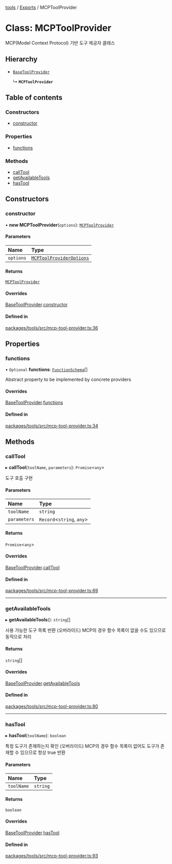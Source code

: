 <!-- 
 ⚠️  AUTO-GENERATED FILE - DO NOT EDIT MANUALLY
 This file is automatically generated by scripts/docs-generator.js
 To make changes, edit the source TypeScript files or update the generator script
-->

[tools](../../) / [Exports](../modules) / MCPToolProvider

# Class: MCPToolProvider

MCP(Model Context Protocol) 기반 도구 제공자 클래스

## Hierarchy

- [`BaseToolProvider`](BaseToolProvider)

  ↳ **`MCPToolProvider`**

## Table of contents

### Constructors

- [constructor](MCPToolProvider#constructor)

### Properties

- [functions](MCPToolProvider#functions)

### Methods

- [callTool](MCPToolProvider#calltool)
- [getAvailableTools](MCPToolProvider#getavailabletools)
- [hasTool](MCPToolProvider#hastool)

## Constructors

### constructor

• **new MCPToolProvider**(`options`): [`MCPToolProvider`](MCPToolProvider)

#### Parameters

| Name | Type |
| :------ | :------ |
| `options` | [`MCPToolProviderOptions`](../interfaces/MCPToolProviderOptions) |

#### Returns

[`MCPToolProvider`](MCPToolProvider)

#### Overrides

[BaseToolProvider](BaseToolProvider).[constructor](BaseToolProvider#constructor)

#### Defined in

[packages/tools/src/mcp-tool-provider.ts:36](https://github.com/woojubb/robota/blob/20907a104a80ba36ef4504cf3243ea2b32ee43cd/packages/tools/src/mcp-tool-provider.ts#L36)

## Properties

### functions

• `Optional` **functions**: [`FunctionSchema`](../interfaces/FunctionSchema)[]

Abstract property to be implemented by concrete providers

#### Overrides

[BaseToolProvider](BaseToolProvider).[functions](BaseToolProvider#functions)

#### Defined in

[packages/tools/src/mcp-tool-provider.ts:34](https://github.com/woojubb/robota/blob/20907a104a80ba36ef4504cf3243ea2b32ee43cd/packages/tools/src/mcp-tool-provider.ts#L34)

## Methods

### callTool

▸ **callTool**(`toolName`, `parameters`): `Promise`\<`any`\>

도구 호출 구현

#### Parameters

| Name | Type |
| :------ | :------ |
| `toolName` | `string` |
| `parameters` | `Record`\<`string`, `any`\> |

#### Returns

`Promise`\<`any`\>

#### Overrides

[BaseToolProvider](BaseToolProvider).[callTool](BaseToolProvider#calltool)

#### Defined in

[packages/tools/src/mcp-tool-provider.ts:69](https://github.com/woojubb/robota/blob/20907a104a80ba36ef4504cf3243ea2b32ee43cd/packages/tools/src/mcp-tool-provider.ts#L69)

___

### getAvailableTools

▸ **getAvailableTools**(): `string`[]

사용 가능한 도구 목록 반환 (오버라이드)
MCP의 경우 함수 목록이 없을 수도 있으므로 동적으로 처리

#### Returns

`string`[]

#### Overrides

[BaseToolProvider](BaseToolProvider).[getAvailableTools](BaseToolProvider#getavailabletools)

#### Defined in

[packages/tools/src/mcp-tool-provider.ts:80](https://github.com/woojubb/robota/blob/20907a104a80ba36ef4504cf3243ea2b32ee43cd/packages/tools/src/mcp-tool-provider.ts#L80)

___

### hasTool

▸ **hasTool**(`toolName`): `boolean`

특정 도구가 존재하는지 확인 (오버라이드)
MCP의 경우 함수 목록이 없어도 도구가 존재할 수 있으므로 항상 true 반환

#### Parameters

| Name | Type |
| :------ | :------ |
| `toolName` | `string` |

#### Returns

`boolean`

#### Overrides

[BaseToolProvider](BaseToolProvider).[hasTool](BaseToolProvider#hastool)

#### Defined in

[packages/tools/src/mcp-tool-provider.ts:93](https://github.com/woojubb/robota/blob/20907a104a80ba36ef4504cf3243ea2b32ee43cd/packages/tools/src/mcp-tool-provider.ts#L93)
